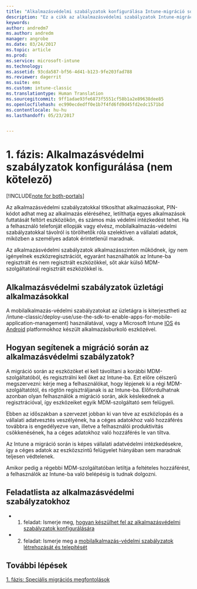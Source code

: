 ```yaml
---
title: "Alkalmazásvédelmi szabályzatok konfigurálása Intune-migráció során | Microsoft Docs"
description: "Ez a cikk az alkalmazásvédelmi szabályzatok Intune-migráció során történő beállításához szükséges lépéseket ismerteti."
keywords: 
author: andredm7
ms.author: andredm
manager: angrobe
ms.date: 03/24/2017
ms.topic: article
ms.prod: 
ms.service: microsoft-intune
ms.technology: 
ms.assetid: 93cda587-bf56-4d41-b123-9fe203fad788
ms.reviewer: dagerrit
ms.suite: ems
ms.custom: intune-classic
ms.translationtype: Human Translation
ms.sourcegitcommit: 9ff1adae93fe6873f5551cf58b1a2e89638dee85
ms.openlocfilehash: ec990ecdedff0e1b7f4fd6fd9d45fd2edc1571bd
ms.contentlocale: hu-hu
ms.lasthandoff: 05/23/2017


---
```


# <a name="phase-1-configure-app-protection-policies-optional"></a>1. fázis: Alkalmazásvédelmi szabályzatok konfigurálása (nem kötelező)

[!INCLUDE[note for both-portals](../includes/note-for-both-portals.md)]

Az alkalmazásvédelmi szabályzatokkal titkosíthat alkalmazásokat, PIN-kódot adhat meg az alkalmazás eléréséhez, letilthatja egyes alkalmazások futtatását feltört eszközökön, és számos más védelmi intézkedést tehet. Ha a felhasználó telefonját ellopják vagy elvész, mobilalkalmazás-védelmi szabályzatokkal távolról is törölhetők róla szelektíven a vállalati adatok, miközben a személyes adatok érintetlenül maradnak.

Az alkalmazásvédelmi szabályzatok alkalmazásszinten működnek, így nem igényelnek eszközregisztrációt, egyaránt használhatók az Intune-ba regisztrált és nem regisztrált eszközökkel, sőt akár külső MDM-szolgáltatónál regisztrált eszközökkel is.

## <a name="app-protection-policies-with-lob-apps"></a>Alkalmazásvédelmi szabályzatok üzletági alkalmazásokkal

A mobilalkalmazás-védelmi szabályzatokat az üzletágra is kiterjesztheti az /intune-classic/deploy-use/use-the-sdk-to-enable-apps-for-mobile-application-management) használatával, vagy a Microsoft Intune [IOS](https://www.microsoft.com/download/details.aspx?id=45218&751be11f-ede8-5a0c-058c-2ee190a24fa6=True) és [Android](https://www.microsoft.com/download/details.aspx?id=47267) platformokhoz készült alkalmazásburkoló eszközével.

## <a name="how-do-app-protection-policies-help-during-migration"></a>Hogyan segítenek a migráció során az alkalmazásvédelmi szabályzatok?

A migráció során az eszközöket el kell távolítani a korábbi MDM-szolgáltatóból, és regisztrálni kell őket az Intune-ba. Ezt előre célszerű megszervezni: kérje meg a felhasználókat, hogy lépjenek ki a régi MDM-szolgáltatótól, és rögtön regisztráljanak is az Intune-ba. Előfordulhatnak azonban olyan felhasználók a migráció során, akik késlekednek a regisztrációval, így eszközeiket egyik MDM-szolgáltató sem felügyeli.

Ebben az időszakban a szervezet jobban ki van téve az eszközlopás és a vállalati adatvesztés veszélyének, ha a céges adatokhoz való hozzáférés továbbra is engedélyezve van, illetve a felhasználói produktivitás csökkenésének, ha a céges adatokhoz való hozzáférés le van tiltva.

Az Intune a migráció során is képes vállalati adatvédelmi intézkedésekre, így a céges adatok az eszközszintű felügyelet hiányában sem maradnak teljesen védtelenek.

Amikor pedig a régebbi MDM-szolgáltatóban letiltja a feltételes hozzáférést, a felhasználók az Intune-ba való belépésig is tudnak dolgozni.

## <a name="task-list-for-app-protection-policies"></a>Feladatlista az alkalmazásvédelmi szabályzatokhoz

-   1. feladat: Ismerje meg, [hogyan készülhet fel az alkalmazásvédelmi szabályzatok konfigurálására](/intune-classic/deploy-use/get-ready-to-configure-mobile-app-management-policies-with-microsoft-intune)

-   2. feladat: Ismerje meg a [mobilalkalmazás-védelmi szabályzatok létrehozását és telepítését](/intune-classic/deploy-use/create-and-deploy-mobile-app-management-policies-with-microsoft-intune)

## <a name="next-steps"></a>További lépések 

[1. fázis: Speciális migrációs megfontolások](/intune-classic/plan-design/migration-phase1-special-migration-considerations)

